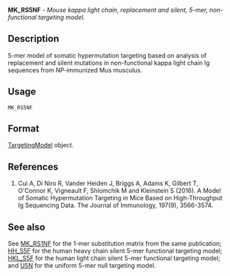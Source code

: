 





**MK_RS5NF** - *Mouse kappa light chain, replacement and silent, 5-mer, non-functional targeting model.*

Description
--------------------

5-mer model of somatic hypermutation targeting based on analysis of replacement and
silent mutations in non-functional kappa light chain Ig sequences from NP-immunized 
Mus musculus.


Usage
--------------------
```
MK_RS5NF
```



Format
-------------------
[TargetingModel](TargetingModel-class.md) object.

References
-------------------


1. Cui A, Di Niro R, Vander Heiden J, Briggs A, Adams K, Gilbert T, O'Connor K,
Vigneault F, Shlomchik M and Kleinstein S (2016). A Model of Somatic Hypermutation 
Targeting in Mice Based on High-Throughput Ig Sequencing Data. The Journal of 
Immunology, 197(9), 3566-3574.
 




See also
-------------------

See [MK_RS1NF](MK_RS1NF.md) for the 1-mer substitution matrix from the same
publication; [HH_S5F](HH_S5F.md) for the human heavy chain silent 5-mer 
functional targeting model; [HKL_S5F](HKL_S5F.md) for the human light chain 
silent 5-mer functional targeting model; and [U5N](U5N.md) for the 
uniform 5-mer null targeting model.



